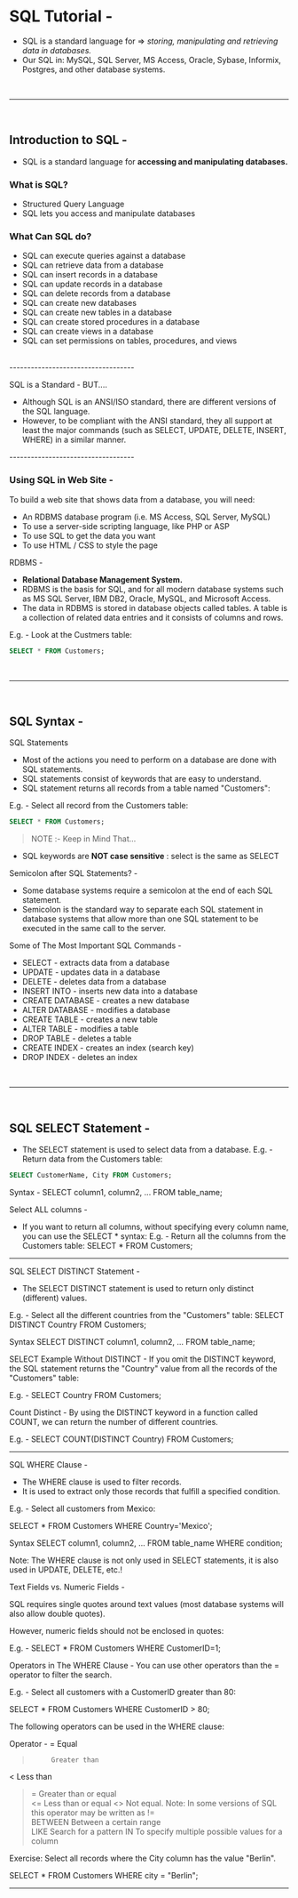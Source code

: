 # SQL Tutorial -

- SQL is a standard language for =>  <i>storing, manipulating and retrieving data in databases.</i>
- Our SQL in: MySQL, SQL Server, MS Access, Oracle, Sybase, Informix, Postgres, and other database systems.
<br>

---------------------------------------------------
<br>

## Introduction to SQL -

- SQL is a standard language for <b>accessing and manipulating databases.</b>

### What is SQL?
- Structured Query Language
- SQL lets you access and manipulate databases

### What Can SQL do?
- SQL can execute queries against a database
- SQL can retrieve data from a database
- SQL can insert records in a database
- SQL can update records in a database
- SQL can delete records from a database
- SQL can create new databases
- SQL can create new tables in a database
- SQL can create stored procedures in a database
- SQL can create views in a database
- SQL can set permissions on tables, procedures, and views

<br>
-----------------------------------

SQL is a Standard - BUT....
- Although SQL is an ANSI/ISO standard, there are different versions of the SQL language.
- However, to be compliant with the ANSI standard, they all support at least the major commands (such as SELECT, UPDATE, DELETE, INSERT, WHERE) in a similar manner.

-----------------------------------<br>


### Using SQL in Web Site - 
To build a web site that shows data from a database, you will need:
- An RDBMS database program (i.e. MS Access, SQL Server, MySQL)
- To use a server-side scripting language, like PHP or ASP
- To use SQL to get the data you want
- To use HTML / CSS to style the page

RDBMS - 
- <b>Relational Database Management System.</b>
- RDBMS is the basis for SQL, and for all modern database systems such as MS SQL Server, IBM DB2, Oracle, MySQL, and Microsoft Access.
- The data in RDBMS is stored in database objects called tables. A table is a collection of related data entries and it consists of columns and rows.

E.g. -  Look at the Custmers table:

```SQL
SELECT * FROM Customers;
```

<br>

---------------------------------------------------
<br>


## SQL Syntax - 

SQL Statements
- Most of the actions you need to perform on a database are done with SQL statements.
- SQL statements consist of keywords that are easy to understand.
- SQL statement returns all records from a table named "Customers":

E.g. - Select all record from the Customers table:
```SQL
SELECT * FROM Customers;
```

> NOTE :- Keep in Mind That...
- SQL keywords are <b>NOT case sensitive</b> : select is the same as SELECT


Semicolon after SQL Statements? -
- Some database systems require a semicolon at the end of each SQL statement.
- Semicolon is the standard way to separate each SQL statement in database systems that allow more than one SQL statement to be executed in the same call to the server.

Some of The Most Important SQL Commands -
- SELECT - extracts data from a database
- UPDATE - updates data in a database
- DELETE - deletes data from a database
- INSERT INTO - inserts new data into a database
- CREATE DATABASE - creates a new database
- ALTER DATABASE - modifies a database
- CREATE TABLE - creates a new table
- ALTER TABLE - modifies a table
- DROP TABLE - deletes a table
- CREATE INDEX - creates an index (search key)
- DROP INDEX - deletes an index



<br>

---------------------------------------------------
<br>



## SQL SELECT Statement -

- The SELECT statement is used to select data from a database.
E.g. - Return data from the Customers table:
```SQL
SELECT CustomerName, City FROM Customers;
```

Syntax - 
SELECT column1, column2, ...
FROM table_name;


Select ALL columns - 
- If you want to return all columns, without specifying every column name, you can use the SELECT * syntax:
E.g. - Return all the columns from the Customers table:
SELECT * FROM Customers;

---------------------------------------------------------

SQL SELECT DISTINCT Statement -

- The SELECT DISTINCT statement is used to return only distinct (different) values.

E.g. - Select all the different countries from the "Customers" table:
SELECT DISTINCT Country FROM Customers;

Syntax
SELECT DISTINCT column1, column2, ...
FROM table_name;



SELECT Example Without DISTINCT -
If you omit the DISTINCT keyword, the SQL statement returns the "Country" value from all the records of the "Customers" table:

E.g. -
SELECT Country FROM Customers;


Count Distinct -
By using the DISTINCT keyword in a function called COUNT, we can return the number of different countries.

E.g. -
SELECT COUNT(DISTINCT Country) FROM Customers;


-----------------------------------------------------


SQL WHERE Clause - 
- The WHERE clause is used to filter records.
- It is used to extract only those records that fulfill a specified condition.

E.g. - 
Select all customers from Mexico:

SELECT * FROM Customers
WHERE Country='Mexico';


Syntax 
SELECT column1, column2, ...
FROM table_name
WHERE condition;


Note: The WHERE clause is not only used in SELECT statements, it is also used in UPDATE, DELETE, etc.!


Text Fields vs. Numeric Fields -

SQL requires single quotes around text values (most database systems will also allow double quotes).

However, numeric fields should not be enclosed in quotes:

E.g. -
SELECT * FROM Customers
WHERE CustomerID=1;


Operators in The WHERE Clause -
You can use other operators than the = operator to filter the search.

E.g. - 
Select all customers with a CustomerID greater than 80:

SELECT * FROM Customers
WHERE CustomerID > 80;

The following operators can be used in the WHERE clause:

Operator -
=	       Equal	
>	       Greater than	
<	       Less than	
>=	     Greater than or equal	
<=	     Less than or equal	
<>	     Not equal. Note: In some versions of SQL this operator may be written as !=	
BETWEEN	 Between a certain range	
LIKE	   Search for a pattern	
IN	     To specify multiple possible values for a column


Exercise:
Select all records where the City column has the value "Berlin".

SELECT * FROM Customers
WHERE city = "Berlin";


-----------------------------------


